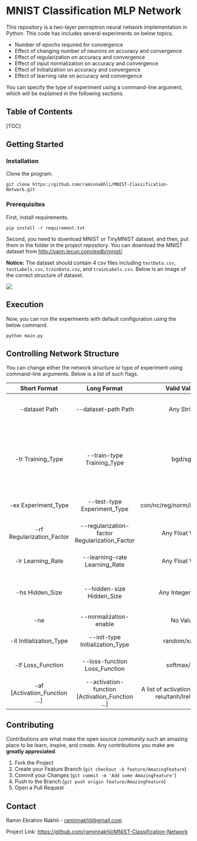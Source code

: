 # MNIST Classification MLP Network

This repository is a two-layer perceptron neural network implementation in Python. This code has includes several experiments on below topics.

- Number of epochs required for convergence
- Effect of changing number of neurons on accuracy and convergence
- Effect of regularization on accuracy and convergence
- Effect of input normalization on accuracy and convergence
- Effect of Initialization on accuracy and convergence
- Effect of learning rate on accuracy and convergence

You can specify the type of experiment using a command-line argument, which will be explained in the following sections.



## Table of Contents

[TOC]



## Getting Started

### Installation

Clone the program.

`git clone https://github.com/raminnakhli/MNIST-Classification-Network.git`



### Prerequisites

First, install requirements.

`pip install -r requirement.txt`

Second, you need to download MNIST or TinyMNIST dataset, and then, put them in the folder in the project repository. You can download the MNIST dataset from http://yann.lecun.com/exdb/mnist/.

**Notice:**  The dataset should contain 4 csv files including `testData.csv`, `testLabels.csv`, `trainData.csv`, and `trainLabels.csv`. Below is an image of the correct structure of dataset.



![](C:\Users\rnakhli\Desktop\Untitled.png)





## Execution

Now, you can run the experiments with default configuration using the below command.

`python main.py`



## Controlling Network Structure

You can change either the network structure or type of experiment using command-line arguments. Below is a list of such flags.

|         Short Format          |                   Long Format                   |                       Valid Values                       |                         Explanation                          |
| :---------------------------: | :---------------------------------------------: | :------------------------------------------------------: | :----------------------------------------------------------: |
|         -dataset Path         |               --dataset-path Path               |                        Any String                        |             specifies the path of dataset folder             |
|       -tr Training_Type       |           --train-type Training_Type            |                         bgd/sgd                          | specifies training type which can be batch gradient decent (bgd) or stochastic gradient decent (sgd) |
|      -ex Experiment_Type      |           --test-type Experiment_Type           |              con/nc/reg/norm/init/lr/custom              |                 specifies type of experiment                 |
|   -rf Regularization_Factor   |  --regularization-factor Regularization_Factor  |                     Any Float Value                      |         specifies regularization factor for training         |
|       -lr Learning_Rate       |          --learning-rate Learning_Rate          |                     Any Float Value                      |             specifies learning rate for training             |
|        -hs Hidden_Size        |            --hidden-size Hidden_Size            |                    Any Integer Value                     |     specifies hidden size of second layer of the network     |
|              -ne              |             --normalization-enable              |                         No Value                         |                 enabled input normalization                  |
|    -it Initialization_Type    |         --init-type Initialization_Type         |                      random/xavier                       |               specifies type of initialization               |
|       -lf Loss_Function       |          --loss-function Loss_Function          |                       softmax/svd                        |               specifies type of loss function                |
| -af [Activation_Function ...] | --activation-function [Activation_Function ...] | A list of activation functions of relu/tanh/lrelu/linear |            specifies type of activation function             |



## Contributing

Contributions are what make the open source community such an amazing place to be learn, inspire, and create. Any contributions you make are **greatly appreciated**.

1. Fork the Project
2. Create your Feature Branch (`git checkout -b feature/AmazingFeature`)
3. Commit your Changes (`git commit -m 'Add some AmazingFeature'`)
4. Push to the Branch (`git push origin feature/AmazingFeature`)
5. Open a Pull Request



## Contact

Ramin Ebrahim Nakhli - raminnakhli@gmail.com

Project Link: https://github.com/raminnakhli/MNIST-Classification-Network

